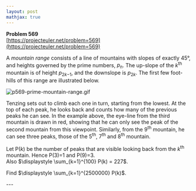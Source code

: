 ```yaml
---
layout: post
mathjax: true
---
```

**Problem 569**  
[https://projecteuler.net/problem=569](https://projecteuler.net/problem=569)

<p>A <i>mountain range</i> consists of a line of mountains with slopes of exactly 45°, and heights governed by the prime numbers, <var>p<sub>n</sub></var>. The up-slope of the <var>k</var><sup>th</sup> mountain is of height <var>p</var><sub>2<var>k</var>−1</sub>, and the downslope is <var>p</var><sub>2<var>k</var></sub>. The first few foot-hills of this range are illustrated below.</p>

<div class="center">
<img src="https://projecteuler.net/project/images/p569-prime-mountain-range.gif" alt="p569-prime-mountain-range.gif" />
</div>

<p>Tenzing sets out to climb each one in turn, starting from the lowest. At the top of each peak, he looks back and counts how many of the previous peaks he can see. In the example above, the eye-line from the third mountain is drawn in red, showing that he can only see the peak of the second mountain from this viewpoint. Similarly, from the 9<sup>th</sup> mountain, he can see three peaks, those of the 5<sup>th</sup>, 7<sup>th</sup> and 8<sup>th</sup> mountain.</p>

<p>Let P(<var>k</var>) be the number of peaks that are visible looking back from the <var>k</var><sup>th</sup> mountain.  Hence P(3)=1 and P(9)=3.<br />
Also $\displaystyle \sum_{k=1}^{100} P(k) = 227$.</p>

<p>Find $\displaystyle \sum_{k=1}^{2500000} P(k)$.</p>
---
